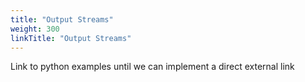 ```yaml
---
title: "Output Streams"
weight: 300
linkTitle: "Output Streams"
---
```

Link to python examples until we can implement a direct external link
